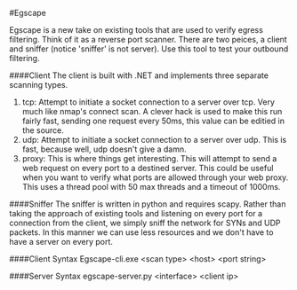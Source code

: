 #Egscape

Egscape is a new take on existing tools that are used to verify egress filtering. Think of it as a reverse port scanner. There are two peices, a client and sniffer (notice 'sniffer' is not server). Use this tool to test your outbound filtering. 


####Client
The client is built with .NET and implements three separate scanning types.

1. tcp: Attempt to initiate a socket connection to a server over tcp. Very much like nmap's connect scan. A clever hack is used to make this run fairly fast, sending one request every 50ms, this value can be editied in the source.
2. udp: Attempt to initiate a socket connection to a server over udp. This is fast, because well, udp doesn't give a damn.
3. proxy: This is where things get interesting. This will attempt to send a web request on every port to a destined server. This could be useful when you want to verify what ports are allowed through your web proxy. This uses a thread pool with 50 max threads and a timeout of 1000ms.

####Sniffer
The sniffer is written in python and requires scapy. Rather than taking the approach of existing tools and listening on every port for a connection from the client, we simply sniff the network for SYNs and UDP packets. In this manner we can use less resources and we don't have to have a server on every port.


####Client Syntax
Egscape-cli.exe \<scan type\> \<host\> \<port string\>

####Server Syntax
egscape-server.py \<interface\> \<client ip\>


